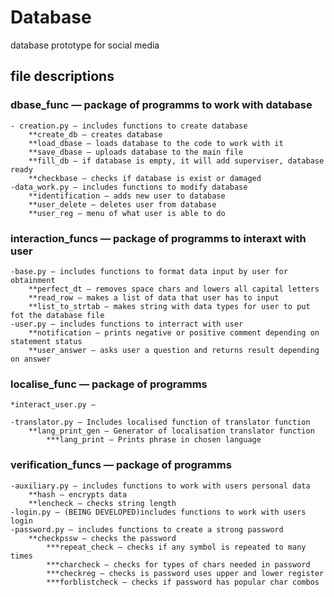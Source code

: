 # Database
database prototype for social media


## file descriptions
### dbase_func — package of programms to work with database
    - creation.py — includes functions to create database
        **create_db — creates database
        **load_dbase — loads database to the code to work with it
        **save_dbase — uploads database to the main file
        **fill_db — if database is empty, it will add superviser, database ready
        **checkbase — checks if database is exist or damaged
    -data_work.py — includes functions to modify database
        **identification — adds new user to database
        **user_delete — deletes user from database
        **user_reg — menu of what user is able to do
### interaction_funcs — package of programms to interaxt with user
    -base.py — includes functions to format data input by user for obtainment
        **perfect_dt — removes space chars and lowers all capital letters
        **read_row — makes a list of data that user has to input
        **list_to_strtab — makes string with data types for user to put fot the database file
    -user.py — includes functions to interract with user
        **notification — prints negative or positive comment depending on statement status
        **user_answer — asks user a question and returns result depending on answer
### localise_func — package of programms
    *interact_user.py —

    -translator.py — Includes localised function of translator function
        **lang_print_gen — Generator of localisation translator function
            ***lang_print — Prints phrase in chosen language
### verification_funcs — package of programms
    -auxiliary.py — includes functions to work with users personal data
        **hash — encrypts data
        **lencheck — checks string length
    -login.py — (BEING DEVELOPED)includes functions to work with users login
    -password.py — includes functions to create a strong password
        **checkpssw — checks the password
            ***repeat_check — checks if any symbol is repeated to many times
            ***charcheck — checks for types of chars needed in password
            ***checkreg — checks is password uses upper and lower register
            ***forblistcheck — checks if password has popular char combos